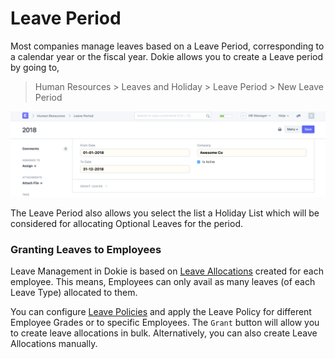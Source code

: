# Leave Period

Most companies manage leaves based on a Leave Period, corresponding to a calendar year or the fiscal year. Dokie allows you to create a Leave period by going to,

> Human Resources > Leaves and Holiday > Leave Period > New Leave Period

<img class="screenshot" alt="Leave Period" src="../assets/leave-period-1.png">

The Leave Period also allows you select the list a Holiday List which will be considered for allocating Optional Leaves for the period.
### Granting Leaves to Employees

Leave Management in Dokie is based on [Leave Allocations](/dokie/human-resources/leave-management/leave-allocation.md) created for each employee. This means, Employees can only avail as many leaves (of each Leave Type) allocated to them. 

You can configure [Leave Policies](/dokie/human-resources/leave-management/leave-policy.md) and apply the Leave Policy for different Employee Grades or to specific Employees. The `Grant` button will allow you to create leave allocations in bulk. Alternatively, you can also create Leave Allocations manually.
